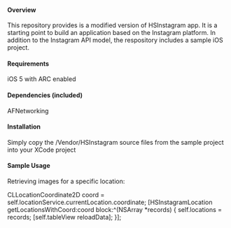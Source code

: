 #### Overview

This repository provides is a modified version of HSInstagram  app. It is a starting point to build an application based on the Instagram platform.  In addition to the Instagram API model, the respository includes a sample iOS project.

#### Requirements

iOS 5 with ARC enabled

#### Dependencies (included)

AFNetworking


#### Installation

Simply copy the /Vendor/HSInstagram source files from the sample project into your XCode project

#### Sample Usage

Retrieving images for a specific location:

CLLocationCoordinate2D coord = self.locationService.currentLocation.coordinate;
        [HSInstagramLocation getLocationsWithCoord:coord block:^(NSArray *records) {
            self.locations = records;
            [self.tableView reloadData];
        }];